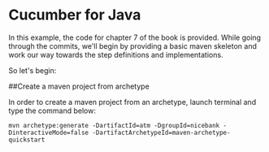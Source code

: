 # Cucumber for Java

In this example, the code for chapter 7 of the book is provided. While going through the commits, we'll begin by providing a basic maven skeleton and work our way towards the step definitions and implementations. 

So let's begin:

##Create a maven project from archetype

In order to create a maven project from an archetype, launch terminal and type the command below: 

`mvn archetype:generate -DartifactId=atm -DgroupId=nicebank -DinteractiveMode=false -DartifactArchetypeId=maven-archetype-quickstart`
